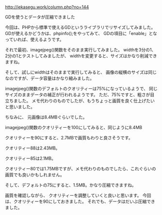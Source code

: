 http://iekasegu.work/column.php?no=144

GDを使うとデータが圧縮できました

今回は、PHPから標準で使えるGDというライブラリでリサイズしてみました。 GDが使えるかどうかは、phpinfo();をやってみて、 GDの項目に「enable」となっていれば、使えるようです。

それで最初、imagejpeg()関数をそのまま実行してみました。 widthを3分の1、2分の1とテストしてみましたが、 widthを変更すると、サイズはかなり削減できますね。

そして、試しにwidthはそのままで実行してみると、 画像の縦横のサイズは同じなのですが、データ容量はかなり縮みました。

imagejpeg()関数のデフォルトのクオリティーは75%になっているようで、 同じサイズのままデータの補正が行われるようです。 ただ、75%ですと、粗さが目立ちました。 メモ代わりのものでしたが、もうちょっと画質を良く仕上げたいと思いました。

ちなみに、 元画像は8.4MBぐらいでした。

imagejpeg()関数のクオリティーを100にしてみると、同じように8.4MB

クオリティーを90にすると、2.7MBで画質もわりと良さそうです。

クオリティー88は2.43MB。

クオリティー85は2.1MB。

クオリティー80では1.75MBですが、メモ代わりのものでしたら、これぐらいの画質でも良いかもしれません。

そして、デフォルトの75にすると、1.5MB。かなり圧縮できますね。

画質を確認しながら、 クオリティーを調整していくと良いと思います。 今回は、クオリティーを90にしておきました。 それでも、データはだいぶ圧縮できました。
